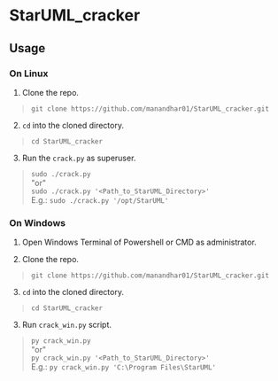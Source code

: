 # StarUML_cracker

## Usage

### On Linux

1. Clone the repo.

>`git clone https://github.com/manandhar01/StarUML_cracker.git`

2. `cd` into the cloned directory.

>`cd StarUML_cracker`

3. Run the `crack.py` as superuser.

>`sudo ./crack.py`  
> "or"  
>`sudo ./crack.py '<Path_to_StarUML_Directory>'`  
>E.g.: `sudo ./crack.py '/opt/StarUML'`


### On Windows

1. Open Windows Terminal of Powershell or CMD as administrator.

2. Clone the repo.

>`git clone https://github.com/manandhar01/StarUML_cracker.git`

3. `cd` into the cloned directory.

>`cd StarUML_cracker`

3. Run `crack_win.py` script.

>`py crack_win.py`  
>"or"  
>`py crack_win.py '<Path_to_StarUML_Directory>'`  
>E.g.: `py crack_win.py 'C:\Program Files\StarUML'`  
